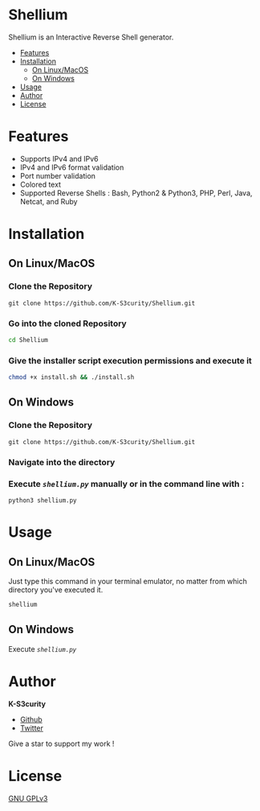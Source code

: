 # Shellium
Shellium is an Interactive Reverse Shell generator.
- [Features](#Features)
- [Installation](#Installation)
  - [On Linux/MacOS](#On-Linux/MacOS)
  - [On Windows](#On-Windows)
- [Usage](#Usage)
- [Author](#Author)
- [License](#License)

# Features

- Supports IPv4 and IPv6
- IPv4 and IPv6 format validation
- Port number validation
- Colored text
- Supported Reverse Shells : Bash, Python2 & Python3, PHP, Perl, Java, Netcat, and Ruby

# Installation
## On Linux/MacOS
### Clone the Repository
```git
git clone https://github.com/K-S3curity/Shellium.git
```
### Go into the cloned Repository
```bash
cd Shellium
```
### Give the installer script execution permissions and execute it
```bash
chmod +x install.sh && ./install.sh
```
## On Windows
### Clone the Repository
```git
git clone https://github.com/K-S3curity/Shellium.git
```
### Navigate into the directory 
### Execute *`shellium.py`* manually or in the command line with :
```
python3 shellium.py
```
# Usage
## On Linux/MacOS
Just type this command in your terminal emulator, no matter from which directory you've executed it.
```bash
shellium
```
## On Windows
Execute *`shellium.py`*
# Author
**K-S3curity**
- [Github](https://github.com/K-S3curity)
- [Twitter](https://twitter.com/KS3curity)

Give a star to support my work !

# License
[GNU GPLv3](https://www.gnu.org/licenses/gpl-3.0.en.html)